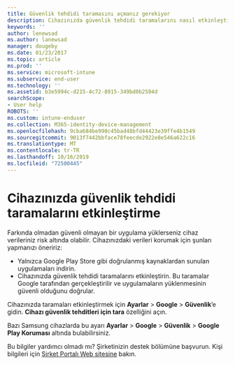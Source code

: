 ```yaml
---
title: Güvenlik tehdidi taramasını açmanız gerekiyor
description: Cihazınızda güvenlik tehdidi taramalarını nasıl etkinleştireceğinizi öğrenin
keywords: ''
author: lenewsad
ms.author: lanewsad
manager: dougeby
ms.date: 01/23/2017
ms.topic: article
ms.prod: ''
ms.service: microsoft-intune
ms.subservice: end-user
ms.technology: ''
ms.assetid: b3e5994c-d215-4c72-8915-349bd0b2504d
searchScope:
- User help
ROBOTS: ''
ms.custom: intune-enduser
ms.collection: M365-identity-device-management
ms.openlocfilehash: 9cba684be990c45bad48bfd44423e39ffe4b1549
ms.sourcegitcommit: 9013f7442bbface78feecde2922e8e546a622c16
ms.translationtype: MT
ms.contentlocale: tr-TR
ms.lasthandoff: 10/16/2019
ms.locfileid: "72500445"
---
```

# <a name="enable-security-threat-scans-on-your-device"></a>Cihazınızda güvenlik tehdidi taramalarını etkinleştirme 
Farkında olmadan güvenli olmayan bir uygulama yüklerseniz cihaz verileriniz risk altında olabilir. Cihazınızdaki verileri korumak için şunları yapmanızı öneririz: 

* Yalnızca Google Play Store gibi doğrulanmış kaynaklardan sunulan uygulamaları indirin.  
* Cihazınızda güvenlik tehdidi taramalarını etkinleştirin. Bu taramalar Google tarafından gerçekleştirilir ve uygulamaların yüklenmesinin güvenli olduğunu doğrular.  

Cihazınızda taramaları etkinleştirmek için **Ayarlar** > **Google** > **Güvenlik**’e gidin. **Cihazı güvenlik tehditleri için tara** özelliğini açın.  

Bazı Samsung cihazlarda bu ayarı **Ayarlar** > **Google** > **Güvenlik** > **Google Play Koruması** altında bulabilirsiniz.

Bu bilgiler yardımcı olmadı mı? Şirketinizin destek bölümüne başvurun. Kişi bilgileri için [Şirket Portalı Web sitesine](https://go.microsoft.com/fwlink/?linkid=2010980) bakın. 
